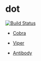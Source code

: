 # dot

[![Build Status](https://travis-ci.org/LEI/dot.svg?branch=master)](https://travis-ci.org/LEI/dot)

- [Cobra](https://github.com/spf13/cobra)
- [Viper](https://github.com/spf13/viper)

- [Antibody](https://github.com/getantibody/antibody)

